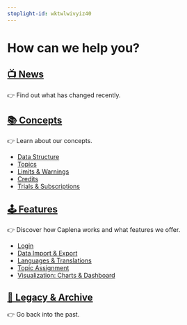 ```yaml
---
stoplight-id: wktwlwivyiz40
---
```


# How can we help you?

## [📺 News](02-00-Changelog.md) 

👉 Find out what has changed recently.

## [📚 Concepts](03-00-Data-Structure.md)

👉 Learn about our concepts.

* [Data Structure](03-00-Data-Structure.md)
* [Topics](03-01-Topics.md)
* [Limits & Warnings](03-04-Limits-and-Warnings.md)
* [Credits](03-05-Credits.md)
* [Trials & Subscriptions](03-06-Subscriptions.md)


## [🕹 Features](04-00-Login.md)

👉 Discover how Caplena works and what features we offer.
* [Login](04-00-Login.md)
* [Data Import & Export](04-01-Import-Data.md)
* [Languages & Translations](09-01-Languages.md)
* [Topic Assignment](06-01-Fine-Tuning-View.md)
* [Visualization: Charts & Dashboard](07-01-Creating-Charts.md)

## [📁 Legacy & Archive](02-00-V2-changes.md)

👉 Go back into the past.


